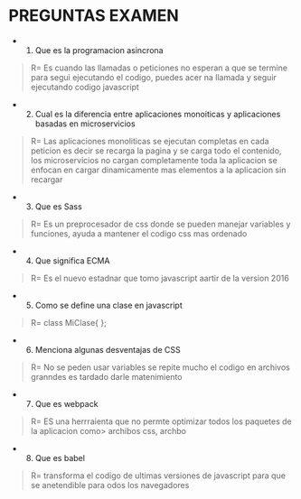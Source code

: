 # PREGUNTAS EXAMEN

* 1. Que es la programacion asincrona
> R= Es cuando las llamadas o peticiones no esperan a que se termine para segui ejecutando el codigo, puedes acer na llamada y seguir ejecutando codigo javascript

* 2. Cual es la diferencia entre aplicaciones monoiticas y aplicaciones basadas en microservicios
> R= Las aplicaciones monoliticas se ejecutan completas en cada peticion es decir se recarga la pagina y se carga todo el contenido, los microservicios no cargan completamente toda la aplicacion
se enfocan en cargar dinamicamente mas elementos a la aplicacion sin recargar

* 3. Que es Sass
> R= Es un preprocesador de css donde se pueden manejar variables y funciones, ayuda a mantener el codigo css mas ordenado

* 4. Que significa ECMA
> R= Es el nuevo estadnar que tomo javascript aartir de la version 2016

* 5. Como se define una clase en javascript
> R= class MiClase{ };

* 6. Menciona algunas desventajas de CSS
> R= No se peden usar variables
se repite mucho el codigo
en archivos granndes es tardado darle matenimiento

* 7. Que es webpack
> R= ES una herrraienta que no permte optimizar todos los paquetes de la aplicacion como> 
archibos css, archbo

* 8. Que es babel
> R= transforma el codigo de ultimas versiones de javascript para que se anetendible para odos los navegadores

